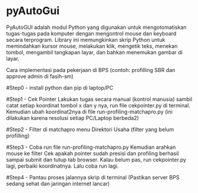 # pyAutoGui
PyAutoGUI adalah modul Python yang digunakan untuk mengotomatiskan tugas-tugas pada komputer dengan mengontrol mouse dan keyboard secara terprogram. Library ini memungkinkan skrip Python untuk memindahkan kursor mouse, melakukan klik, mengetik teks, menekan tombol, mengambil tangkapan layar, dan bahkan menemukan gambar di layar.

Cara implementasi pada pekerjaan di BPS (contoh: profilling SBR dan approve admin di fasih-sm)

#Step0 - install python dan pip di laptop/PC

#Step1 - Cek Pointer
Lakukan tugas secara manual (kontrol manusia) sambil catat setiap koordinat tombol x dan y nya, run file cekpointer.py di terminal.
Kemudian ubah koordinat2nya di file run-profiling-matchapro.py (ini dilakukan karena resolusi setiap PC/Laptop berbeda2)

#Step2 - Filter di matchapro menu Direktori Usaha (filter yang belum profilling)

#Step3 - Coba run file run-profiling-matchapro.py
Kemudian arahkan mouse ke filter
Cek apakah pointer sudah presisi dan profiling berhasil sampai submit dan tutup tab browser. Kalau belum pas, run cekpointer.py lagi, perbaiki koordinatnya. Lalu coba run lagi.

#Step4 - Pantau proses jalannya skrip di terminal
(Pastikan server BPS sedang sehat dan jaringan internet lancar)

